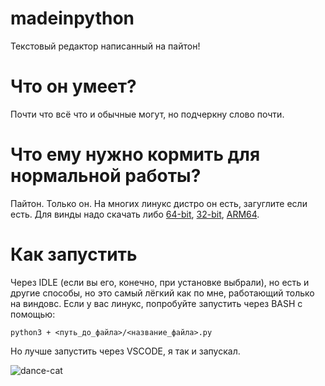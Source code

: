 # madeinpython
Текстовый редактор написанный на пайтон!
# Что он умеет?
Почти что всё что и обычные могут, но подчеркну слово почти.
# Что ему нужно кормить для нормальной работы?
Пайтон. Только он. На многих линукс дистро он есть, загуглите если есть. Для винды надо скачать либо [64-bit](https://www.python.org/ftp/python/3.13.7/python-3.13.7-amd64.exe), [32-bit](https://www.python.org/ftp/python/3.13.7/python-3.13.7.exe), [ARM64](https://www.python.org/ftp/python/3.13.7/python-3.13.7-arm64.exe).
# Как запустить
Через IDLE (если вы его, конечно, при установке выбрали), но есть и другие способы, но это самый лёгкий как по мне, работающий только на виндовс. Если у вас линукс, попробуйте запустить через BASH c помощью: 

```python3 + <путь_до_файла>/<название_файла>.py```

Но лучше запустить через VSCODE, я так и запускал.

![dance-cat](https://github.com/user-attachments/assets/b1bb62f4-becf-4c22-a96e-043013c1f2ec)
